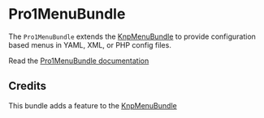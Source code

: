 Pro1MenuBundle
=============

The `Pro1MenuBundle` extends the [KnpMenuBundle](https://github.com/knplabs/KnpMenuBundle) to provide configuration based menus in YAML, XML, or PHP config files.


Read the [Pro1MenuBundle documentation](https://github.com/pro1/Pro1MenuBundle/blob/master/Resources/doc/index.md)


## Credits

This bundle adds a feature to the [KnpMenuBundle](https://github.com/knplabs/KnpMenuBundle)
